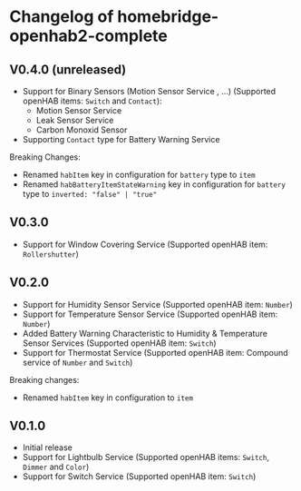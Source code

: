 # Changelog of homebridge-openhab2-complete

## V0.4.0 (unreleased)
* Support for Binary Sensors (Motion Sensor Service , ...) (Supported openHAB items: `Switch` and `Contact`):
    * Motion Sensor Service
    * Leak Sensor Service
    * Carbon Monoxid Sensor
* Supporting `Contact` type for Battery Warning Service

Breaking Changes:
* Renamed `habItem` key in configuration for `battery` type to `item`
* Renamed `habBatteryItemStateWarning` key in configuration for `battery` type to `inverted: "false" | "true"`

## V0.3.0
* Support for Window Covering Service (Supported openHAB item: `Rollershutter`)

## V0.2.0
* Support for Humidity Sensor Service (Supported openHAB item: `Number`)
* Support for Temperature Sensor Service (Supported openHAB item: `Number`)
* Added Battery Warning Characteristic to Humidity & Temperature Sensor Services (Supported openHAB item: `Switch`)
* Support for Thermostat Service (Supported openHAB item: Compound service of `Number` and `Switch`)

Breaking changes:

* Renamed `habItem` key in configuration to `item`


## V0.1.0
* Initial release
* Support for Lightbulb Service (Supported openHAB items: `Switch`, `Dimmer` and `Color`)
* Support for Switch Service (Supported openHAB item: `Switch`)